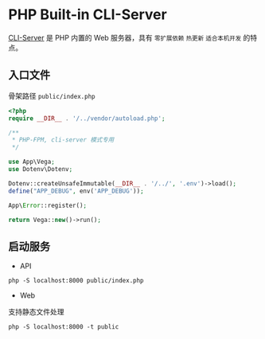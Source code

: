 # PHP Built-in CLI-Server

[CLI-Server](https://www.php.net/manual/zh/features.commandline.webserver.php) 是 PHP 内置的 Web 服务器，具有 `零扩展依赖` `热更新` `适合本机开发` 的特点。

## 入口文件

骨架路径 `public/index.php`

```php
<?php
require __DIR__ . '/../vendor/autoload.php';

/**
 * PHP-FPM, cli-server 模式专用
 */

use App\Vega;
use Dotenv\Dotenv;

Dotenv::createUnsafeImmutable(__DIR__ . '/../', '.env')->load();
define("APP_DEBUG", env('APP_DEBUG'));

App\Error::register();

return Vega::new()->run();
```

## 启动服务

- API

```
php -S localhost:8000 public/index.php
```

- Web

支持静态文件处理

```
php -S localhost:8000 -t public
```